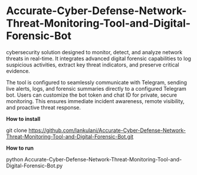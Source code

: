# Accurate-Cyber-Defense-Network-Threat-Monitoring-Tool-and-Digital-Forensic-Bot

cybersecurity solution designed to monitor, detect, and analyze network threats in real-time. 
It integrates advanced digital forensic capabilities to log suspicious activities, extract key threat indicators, and preserve critical evidence. 

The tool is configured to seamlessly communicate with Telegram, sending live alerts, logs, and forensic summaries directly to a configured Telegram bot. 
Users can customize the bot token and chat ID for private, secure monitoring. This ensures immediate incident awareness, remote visibility, and proactive threat response.

**How to install**

git clone https://github.com/Iankulani/Accurate-Cyber-Defense-Network-Threat-Monitoring-Tool-and-Digital-Forensic-Bot.git

**How to run**

python Accurate-Cyber-Defense-Network-Threat-Monitoring-Tool-and-Digital-Forensic-Bot.py
